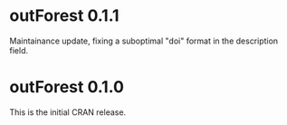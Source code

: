# outForest 0.1.1

Maintainance update, fixing a suboptimal "doi" format in the description field.

# outForest 0.1.0

This is the initial CRAN release.
